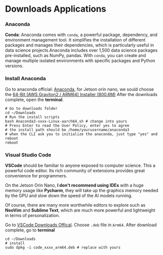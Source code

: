 # Downloads Applications

### Anaconda

**Conda**: Anaconda comes with `conda`, a powerful package, dependency, and environment management tool. It simplifies the installation of different packages and manages their dependencies, which is particularly useful in data science projects.Anaconda includes over 1,500 data science packages pre-installed, such as NumPy, pandas. With `conda`, you can create and manage multiple isolated environments with specific packages and Python versions. 

### Install Anaconda

Go to anaconda official: [Anaconda](https://www.anaconda.com/download/success), for Jetson orin nano, we sould choose the [64-Bit (AWS Graviton2 / ARM64) Installer (800.6M)](https://repo.anaconda.com/archive/Anaconda3-2024.06-1-Linux-aarch64.sh)
 After the downloads complete, open the **terminal**.

```shell
# Go to downloads folder
cd ~/Downloads
# Run the install scripts
bash Anaconda3-xxxx-Linux-aarch64.sh # change into yours
# Press Enter to read the User Policy, enter yes to agree
# the install path should be /home/yourusername/anaconda3
# when the CLI ask you to initialize the anaconda, just type "yes" and reboot
reboot
```

### Visual Studio Code

**VSCode** should be familiar to anyone exposed to computer science. This a powerful code editor. Its rich community of extensions provides great convenience for programmers. 

On the Jetson Orin Nano, **I don't recommend using IDEs** with a huge memory usage like **Pycharm**, they will take up the graphics memory needed by the GPU and slow down the speed of the AI models running. 

Of course, there are many more worthwhile editors to explore such as **NeoVim** and **Sublime Text**, which are much more powerful and lightweight in terms of personalization.

Go to [VSCode Downloads Offical](https://code.visualstudio.com/Download). Choose `.deb` file in `Arm64`.  After download complete, go to **terminal**

```shell
cd ~/Downloads
# install
sudo dpkg -i code_xxxx_arm64.deb # replace with yours
```

